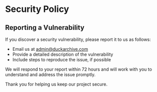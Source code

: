 # Security Policy

## Reporting a Vulnerability

If you discover a security vulnerability, please report it to us as follows:

- Email us at [admin@duckarchive.com](mailto:admin@duckarchive.com)
- Provide a detailed description of the vulnerability
- Include steps to reproduce the issue, if possible

We will respond to your report within 72 hours and will work with you to understand and address the issue promptly.

Thank you for helping us keep our project secure.